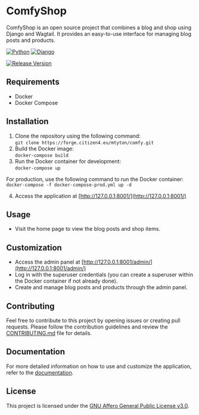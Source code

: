 # ComfyShop

ComfyShop is an open source project that combines a blog and shop using Django and Wagtail. It provides an easy-to-use interface for managing blog posts and products.

  
[![Python](https://img.shields.io/badge/Python-FFD43B?style=for-the-badge&logo=python&logoColor=blue)](https://www.python.org)
[![Django](https://img.shields.io/badge/Django-092E20?style=for-the-badge&logo=django&logoColor=green)](https://www.djangoproject.com/)  


[![Release Version](https://img.shields.io/badge/Release%20Version-v0.2-blue)](https://forge.citizen4.eu/mtyton/comfy)
## Requirements

- Docker
- Docker Compose

## Installation

1. Clone the repository using the following command:  
```git clone https://forge.citizen4.eu/mtyton/comfy.git```
3. Build the Docker image:  
```docker-compose build```
4. Run the Docker container for development:  
```docker-compose up```


For production, use the following command to run the Docker container:  
```docker-compose -f docker-compose-prod.yml up -d```


4. Access the application at [http://127.0.0.1:8001/](http://127.0.0.1:8001/)

## Usage

- Visit the home page to view the blog posts and shop items.

## Customization

- Access the admin panel at [http://127.0.0.1:8001/admin/](http://127.0.0.1:8001/admin/)
- Log in with the superuser credentials (you can create a superuser within the Docker container if not already done).
- Create and manage blog posts and products through the admin panel.

## Contributing

Feel free to contribute to this project by opening issues or creating pull requests. Please follow the contribution guidelines and review the [CONTRIBUTING.md](CONTRIBUTING.md) file for details.

## Documentation

For more detailed information on how to use and customize the application, refer to the [documentation](https://forge.citizen4.eu/mtyton/comfy/wiki).

## License

This project is licensed under the [GNU Affero General Public License v3.0](https://www.gnu.org/licenses/agpl-3.0.en.html).